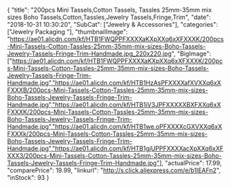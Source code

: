 {
	"title": "200pcs Mini Tassels,Cotton Tassels, Tassles 25mm-35mm mix sizes Boho Tassels,Cotton,Tassles,Jewelry Tassels,Fringe,Trim",
	"date": "2018-10-31 10:30:20",
	"SubCat": ["Jewelry & Accessories"],
	"categories": ["Jewelry Packaging "],
	"thumbnailImage": "https://ae01.alicdn.com/kf/HTB1FWQPPFXXXXaKXpXXq6xXFXXXK/200pcs-Mini-Tassels-Cotton-Tassles-25mm-35mm-mix-sizes-Boho-Tassels-Jewelry-Tassels-Fringe-Trim-Handmade.jpg_220x220.jpg",
	"BigImage": ["https://ae01.alicdn.com/kf/HTB1FWQPPFXXXXaKXpXXq6xXFXXXK/200pcs-Mini-Tassels-Cotton-Tassles-25mm-35mm-mix-sizes-Boho-Tassels-Jewelry-Tassels-Fringe-Trim-Handmade.jpg","https://ae01.alicdn.com/kf/HTB1HzAsPFXXXXafXVXXq6xXFXXXB/200pcs-Mini-Tassels-Cotton-Tassles-25mm-35mm-mix-sizes-Boho-Tassels-Jewelry-Tassels-Fringe-Trim-Handmade.jpg","https://ae01.alicdn.com/kf/HTB1iV3JPFXXXXXBXFXXq6xXFXXXK/200pcs-Mini-Tassels-Cotton-Tassles-25mm-35mm-mix-sizes-Boho-Tassels-Jewelry-Tassels-Fringe-Trim-Handmade.jpg","https://ae01.alicdn.com/kf/HTB1we.oPFXXXXcGXVXXq6xXFXXXk/200pcs-Mini-Tassels-Cotton-Tassles-25mm-35mm-mix-sizes-Boho-Tassels-Jewelry-Tassels-Fringe-Trim-Handmade.jpg","https://ae01.alicdn.com/kf/HTB1gjUPPFXXXXacXpXXq6xXFXXX3/200pcs-Mini-Tassels-Cotton-Tassles-25mm-35mm-mix-sizes-Boho-Tassels-Jewelry-Tassels-Fringe-Trim-Handmade.jpg"],
	"actualPrice": 17.99,
	"comparePrice": 19.99,
	"linkurl": "http://s.click.aliexpress.com/e/b1lEAFn2",
	"inStock": 93
}
